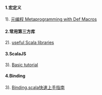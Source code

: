 #### 1.宏定义
1). [元编程 Metaprogramming with Def Macros](http://www.cnblogs.com/tiger-xc/p/6112143.html)  
#### 2.常用第三方库
2). [useful Scala libraries](https://github.com/lauris/awesome-scala#reactive-web-frameworks)  
#### 3.ScalaJS
3). [Basic tutorial](http://www.scala-js.org/tutorial/basic/)  
#### 4.Binding
3). [Binding.scala快速上手指南](https://github.com/ThoughtWorksInc/Binding.scala/wiki/Binding.scala%E5%BF%AB%E9%80%9F%E4%B8%8A%E6%89%8B%E6%8C%87%E5%8D%97)  
